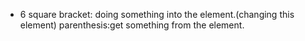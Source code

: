 - 6
square bracket: doing something into the element.(changing this element)
parenthesis:get something from the element.